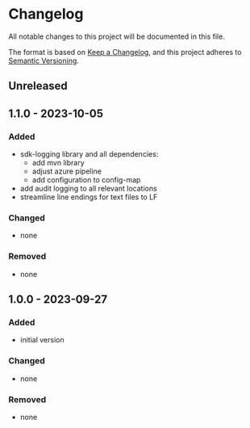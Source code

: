# Changelog

All notable changes to this project will be documented in this file.

The format is based on [Keep a Changelog](https://keepachangelog.com/en/1.0.0/),
and this project adheres to [Semantic Versioning](https://semver.org/spec/v2.0.0.html).

## Unreleased

## 1.1.0 - 2023-10-05

### Added
- sdk-logging library and all dependencies:
  - add mvn library
  - adjust azure pipeline
  - add configuration to config-map
- add audit logging to all relevant locations
- streamline line endings for text files to LF

### Changed
- none

### Removed
- none

## 1.0.0 - 2023-09-27

### Added
- initial version

### Changed
- none

### Removed
- none
